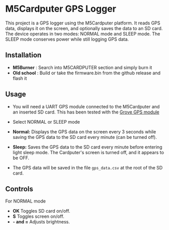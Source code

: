 # M5Cardputer GPS Logger

This project is a GPS logger using the M5Cardputer platform. It reads GPS data, displays it on the screen, and optionally saves the data to an SD card. The device operates in two modes: NORMAL mode and SLEEP mode. The SLEEP mode conserves power while still logging GPS data.

## Installation

- <b>M5Burner</b> : Search into M5CARDPUTER section and simply burn it
- <b>Old school</b> : Build or take the firmware.bin from the github release and flash it


## Usage


- You will need a UART GPS module connected to the M5Cardputer and an inserted SD card.
This has been tested with the [Grove GPS module](https://wiki.seeedstudio.com/Grove-GPS-Air530/)

- Select NORMAL or SLEEP mode

- <b>Normal:</b> Displays the GPS data on the screen every 3 seconds while saving the GPS data to the SD card every minute (can be turned off).

- <b>Sleep:</b> Saves the GPS data to the SD card every minute before entering light sleep mode. The Cardputer's screen is turned off, and it appears to be OFF.

- The GPS data will be saved in the file `gps_data.csv` at the root of the SD card.

## Controls

For NORMAL mode
- <b> OK </b> Toggles SD card  on/off.
- <b>S</b> Toggles screen on/off.
- <b>- and =</b> Adjusts brightness.
